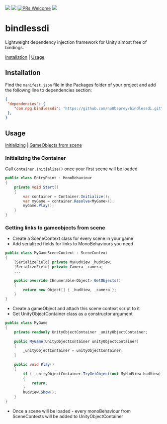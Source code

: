 ![](https://img.shields.io/badge/unity-2019.3%20or%20later-green)
[![](https://img.shields.io/github/license/no0bsprey/bindlessdi)](https://github.com/mob-sakai/UIEffect/blob/master/LICENSE.txt)
[![PRs Welcome](https://img.shields.io/badge/PRs-welcome-blue.svg?style=flat-square)](https://makeapullrequest.com)
[![](https://img.shields.io/github/stars/no0bsprey/bindlessdi?style=social)](https://github.com/no0bsprey/bindlessdi/)

bindlessdi
===

Lightweight dependency injection framework for Unity almost free of bindings.

[Installation](#installation) | [Usage](#usage)

## Installation

Find the `manifest.json` file in the Packages folder of your project and add the followng line to dependencies section:
```json
{
 "dependencies": {
    "com.npg.bindlessdi": "https://github.com/no0bsprey/bindlessdi.git",
 },
}
```

## Usage

[Initializing](#initializing-the-container) | [GameObjects from scene](#getting-links-to-gameobjects-from-scene)

### Initializing the Container
Call `Container.Initialize()` once your first scene will be loaded
```c#
public class EntryPoint : MonoBehaviour
{
    private void Start()
    {
        var container = Container.Initialize();
        var myGame = container.Resolve<MyGame>();
        myGame.Play();
    }
}
```

### Getting links to gameobjects from scene
 - Create a SceneContext class for every scene in your game
 - Add serialized fields for links to MonoBehaviours you need
```c#
public class MyGameSceneContext : SceneContext
{
    [SerializeField] private MyHudView _hudView;
    [SerializeField] private Camera _camera;
    ...

    public override IEnumerable<Object> GetObjects()
    {
        return new Object[] { _hudView, _camera };
    }
}
```
 - Create a gameObject and attach this scene context script to it
 - Get UnityObjectContainer class as a constructor argument
```c#
public class MyGame
{
    private readonly UnityObjectContainer _unityObjectContainer;
    
    public MyGame(UnityObjectContainer unityObjectContainer)
    {
        _unityObjectContainer = unityObjectContainer;
    }
    
    public void Play()
    {
        if (!_unityObjectContainer.TryGetObject(out MyHudView hudView))
        {
            return;
        }
        hudView.Show();
    }
}
```
 - Once a scene will be loaded - every monoBehaviour from SceneContexts will be added to UnityObjectContainer
